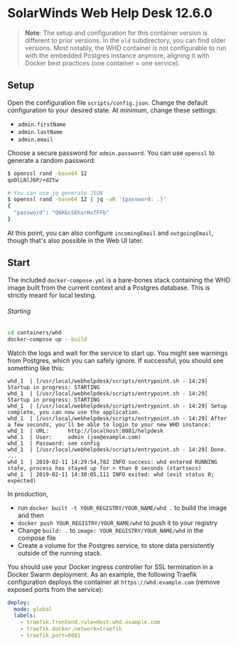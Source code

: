 # SolarWinds Web Help Desk 12.6.0

> **Note**: The setup and configuration for this container version is different to prior versions. In the `old` subdirectory, you can find older versions. Most notably, the WHD container is not configurable to run with the embedded Postgres instance anymore, aligning it with Docker best practices (one container = one service).

## Setup 

Open the configuration file `scripts/config.json`. Change the default configuration to your desired state. At minimum, change these settings:

- `admin.firstName`
- `admin.lastName`
- `admin.email`

Choose a secure password for `admin.password`. You can use `openssl` to generate a random password:

```bash
$ openssl rand -base64 12
qoOlLNlJ6P/+dZtw

# You can use jq generate JSON
$ openssl rand -base64 12 | jq -aR '{password: .}'
{
  "password": "Q6KGcSEhxrHufFFb"
}
```

At this point, you can also configure `incomingEmail` and `outgoingEmail`, though that's also possible in the Web UI later.

## Start

The included `docker-compose.yml` is a bare-bones stack containing the WHD image built from the current context and a Postgres database. This is strictly meant for local testing.

###### Starting

```bash
cd containers/whd
docker-compose up --build
```

Watch the logs and wait for the service to start up. You might see warnings from Postgres, which you can safely ignore. If successful, you should see something like this:

```text
whd_1  | [/usr/local/webhelpdesk/scripts/entrypoint.sh - 14:29] Startup in progress: STARTING
whd_1  | [/usr/local/webhelpdesk/scripts/entrypoint.sh - 14:29] Startup in progress: STARTING
whd_1  | [/usr/local/webhelpdesk/scripts/entrypoint.sh - 14:29] Setup complete, you can now use the application.
whd_1  | [/usr/local/webhelpdesk/scripts/entrypoint.sh - 14:29] After a few seconds, you'll be able to login to your new WHD instance:
whd_1  | URL:      http://localhost:8081/helpdesk
whd_1  | User:     admin (joe@example.com)
whd_1  | Password: see config
whd_1  | [/usr/local/webhelpdesk/scripts/entrypoint.sh - 14:29] Done.
...
whd_1  | 2019-02-11 14:29:54,782 INFO success: whd entered RUNNING state, process has stayed up for > than 0 seconds (startsecs)
whd_1  | 2019-02-11 14:30:05,111 INFO exited: whd (exit status 0; expected)
```

In production,

- run `docker built -t YOUR_REGISTRY/YOUR_NAME/whd .` to build the image and then
- `docker push YOUR_REGISTRY/YOUR_NAME/whd` to push it to your registry
- Change `build: .` to `image: YOUR_REGISTRY/YOUR_NAME/whd` in the compose file
- Create a volume for the Postgres service, to store data persistently outside of the running stack.

You should use your Docker ingress controller for SSL termination in a Docker Swarm deployment. As an example, the following Traefik configuration deploys the container at `https://whd.example.com` (remove exposed ports from the service):

```yaml
deploy:
  mode: global
  labels:
    - traefik.frontend.rule=Host:whd.example.com
    - traefik.docker.network=traefik
    - traefik.port=8081
```
